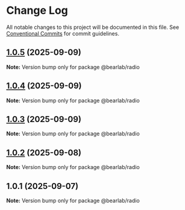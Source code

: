 # Change Log

All notable changes to this project will be documented in this file.
See [Conventional Commits](https://conventionalcommits.org) for commit guidelines.

## [1.0.5](https://github.com/hasanbala/ui-components/compare/@bearlab/radio@1.0.4...@bearlab/radio@1.0.5) (2025-09-09)

**Note:** Version bump only for package @bearlab/radio





## [1.0.4](https://github.com/hasanbala/ui-components/compare/@bearlab/radio@1.0.3...@bearlab/radio@1.0.4) (2025-09-09)

**Note:** Version bump only for package @bearlab/radio





## [1.0.3](https://github.com/hasanbala/ui-components/compare/@bearlab/radio@1.0.2...@bearlab/radio@1.0.3) (2025-09-09)

**Note:** Version bump only for package @bearlab/radio





## [1.0.2](https://github.com/hasanbala/ui-components/compare/@bearlab/radio@1.0.1...@bearlab/radio@1.0.2) (2025-09-08)

**Note:** Version bump only for package @bearlab/radio





## 1.0.1 (2025-09-07)

**Note:** Version bump only for package @bearlab/radio
